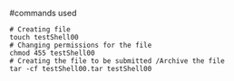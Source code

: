 #commands used 
 
    # Creating file
    touch testShell00
    # Changing permissions for the file
    chmod 455 testShell00
    # Creating the file to be submitted /Archive the file
    tar -cf testShell00.tar testShell00
